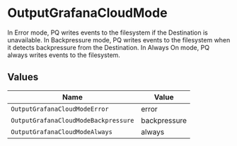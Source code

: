 # OutputGrafanaCloudMode

In Error mode, PQ writes events to the filesystem if the Destination is unavailable. In Backpressure mode, PQ writes events to the filesystem when it detects backpressure from the Destination. In Always On mode, PQ always writes events to the filesystem.


## Values

| Name                                 | Value                                |
| ------------------------------------ | ------------------------------------ |
| `OutputGrafanaCloudModeError`        | error                                |
| `OutputGrafanaCloudModeBackpressure` | backpressure                         |
| `OutputGrafanaCloudModeAlways`       | always                               |